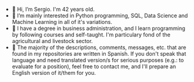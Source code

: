 - 👋 Hi, I’m Sergio. I'm 42 years old.
- 👀 I’m mainly interested in Python programming, SQL, Data Science and Machine Learning in all of it's variations.
- 🌱 I have a degree in business administration, and I learn programming by following courses and self-taught. I'm particulary fond of the agricultural and livestock sector.
- 🧾 The majority of the descriptions, comments, messages, etc. that are found in my repositories are written in Spanish. If you don't speak that language and
     need translated version/s for serious purposes (e.g.: to evaluate for a position), feel free to contact me, and I'll prepare an English version of it/them for you.
